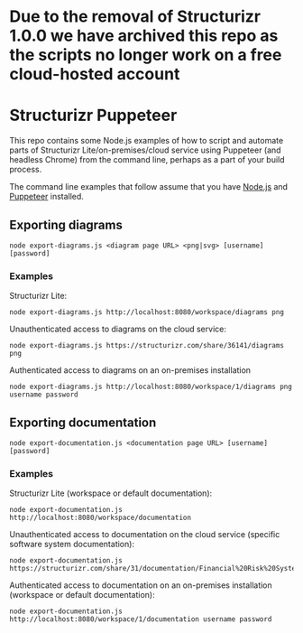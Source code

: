 # Due to the removal of Structurizr 1.0.0 we have archived this repo as the scripts no longer work on a free cloud-hosted account
# Structurizr Puppeteer

This repo contains some Node.js examples of how to script and automate parts of Structurizr Lite/on-premises/cloud service using Puppeteer (and headless Chrome) from the command line, perhaps as a part of your build process.

The command line examples that follow assume that you have [Node.js](https://nodejs.org) and [Puppeteer](https://developers.google.com/web/tools/puppeteer/) installed.

## Exporting diagrams

```
node export-diagrams.js <diagram page URL> <png|svg> [username] [password]
```

### Examples

Structurizr Lite:

```
node export-diagrams.js http://localhost:8080/workspace/diagrams png
```

Unauthenticated access to diagrams on the cloud service:

```
node export-diagrams.js https://structurizr.com/share/36141/diagrams png
```

Authenticated access to diagrams on an on-premises installation

```
node export-diagrams.js http://localhost:8080/workspace/1/diagrams png username password
```

## Exporting documentation

```
node export-documentation.js <documentation page URL> [username] [password]
```

### Examples

Structurizr Lite (workspace or default documentation):

```
node export-documentation.js http://localhost:8080/workspace/documentation
```

Unauthenticated access to documentation on the cloud service (specific software system documentation):

```
node export-documentation.js https://structurizr.com/share/31/documentation/Financial%20Risk%20System
```

Authenticated access to documentation on an on-premises installation (workspace or default documentation):

```
node export-documentation.js http://localhost:8080/workspace/1/documentation username password
```